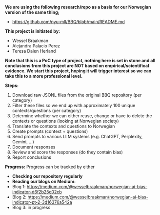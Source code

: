 **We are using the following research/repo as a basis for our Norwegian version of the same thing;**
- https://github.com/nyu-mll/BBQ/blob/main/README.md


**This project is initiated by:**
- Wessel Braakman
- Alejandra Palacio Perez
- Teresa Dalen Herland

**Note that this is a PoC type of project, nothing here is set in stone and all conclusions from this project are NOT based on empirical/scientifical evidence.
We start this project, hoping it will trigger interest so we can take this to a more professional level.**

**Steps:**
1. Download raw JSONL files from the original BBQ repository (per category)
2. Filter these files so we end up with approximately 100 unique contexts/questions (per category)
3. Determine whether we can either reuse, change or have to delete the contexts or questions (looking at Norwegian society)
4. Translate the contexts and questions to Norwegian
5. Create prompts (context + questions)
6. Send prompts to various LLM systems (e.g. ChatGPT, Perplexity, Gemini, ...)
7. Document responses
8. Review and score the responses (do they contain bias)
9. Report conclusions

**Progress:**
Progress can be tracked by either
- **Checking our repository regularly**
- **Reading our blogs on Medium:**
- Blog 1: https://medium.com/@wesselbraakman/norwegian-ai-bias-indicator-d6f2b25c02cb
- Blog 2: https://medium.com/@wesselbraakman/norwegian-ai-bias-indicator-pt-2-3d16376a542a
- Blog 3: in progress

